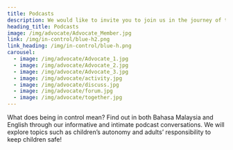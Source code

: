 ```yaml
---
title: Podcasts
description: We would like to invite you to join us in the journey of taking charge of your online safety.
heading_title: Podcasts
image: /img/advocate/Advocate_Member.jpg
link: /img/in-control/blue-h2.png
link_heading: /img/in-control/blue-h.png
carousel:
  - image: /img/advocate/Advocate_1.jpg
  - image: /img/advocate/Advocate_2.jpg
  - image: /img/advocate/Advocate_3.jpg
  - image: /img/advocate/activity.jpg
  - image: /img/advocate/discuss.jpg
  - image: /img/advocate/forum.jpg
  - image: /img/advocate/together.jpg
---
```

What does being in control mean? Find out in both Bahasa Malaysia and English through our informative and intimate podcast conversations. We will explore topics such as children’s autonomy and adults’ responsibility to keep children safe!
